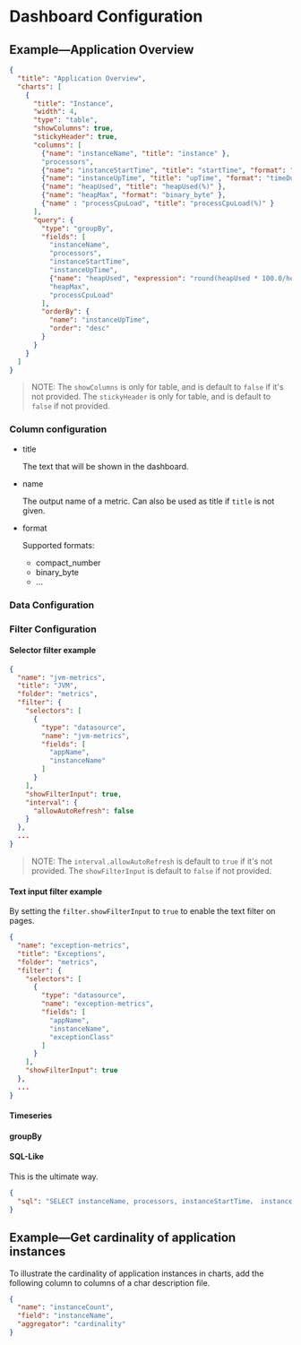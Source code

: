 # Dashboard Configuration

## Example—Application Overview

```json
{
  "title": "Application Overview",
  "charts": [
    {
      "title": "Instance",
      "width": 4,
      "type": "table",
      "showColumns": true,
      "stickyHeader": true,
      "columns": [
        {"name": "instanceName", "title": "instance" },
        "processors",
        {"name": "instanceStartTime", "title": "startTime", "format": "dateTime" },
        {"name": "instanceUpTime", "title": "upTime", "format": "timeDuration" },
        {"name": "heapUsed", "title": "heapUsed(%)" },
        {"name": "heapMax", "format": "binary_byte" },
        {"name" : "processCpuLoad", "title": "processCpuLoad(%)" }
      ],
      "query": {
        "type": "groupBy",
        "fields": [
          "instanceName",
          "processors",
          "instanceStartTime",
          "instanceUpTime",
          {"name": "heapUsed", "expression": "round(heapUsed * 100.0/heapMax, 2)"},
          "heapMax",
          "processCpuLoad"
        ],
        "orderBy": {
          "name": "instanceUpTime",
          "order": "desc"
        }
      }
    }
  ]
}
```

> NOTE:
> The `showColumns` is only for table, and is default to `false` if it's not provided.
> The `stickyHeader` is only for table, and is default to `false` if not provided.

### Column configuration

- title

  The text that will be shown in the dashboard.

- name

  The output name of a metric. Can also be used as title if `title` is not given.
- format

  Supported formats:
    - compact_number
    - binary_byte
    - ...

### Data Configuration

### Filter Configuration

#### Selector filter example

```json
{
  "name": "jvm-metrics",
  "title": "JVM",
  "folder": "metrics",
  "filter": {
    "selectors": [
      {
        "type": "datasource",
        "name": "jvm-metrics",
        "fields": [
          "appName",
          "instanceName"
        ]
      }
    ],
    "showFilterInput": true,
    "interval": {
      "allowAutoRefresh": false
    }
  },
  ...
}
```

> NOTE:
> The `interval.allowAutoRefresh` is default to `true` if it's not provided.
> The `showFilterInput` is default to `false` if not provided.

#### Text input filter example

By setting the `filter.showFilterInput` to `true` to enable the text filter on pages.

```json
{
  "name": "exception-metrics",
  "title": "Exceptions",
  "folder": "metrics",
  "filter": {
    "selectors": [
      {
        "type": "datasource",
        "name": "exception-metrics",
        "fields": [
          "appName",
          "instanceName",
          "exceptionClass"
        ]
      }
    ],
    "showFilterInput": true
  },
  ...
}
```

#### Timeseries

#### groupBy

#### SQL-Like

This is the ultimate way.

```json
{
  "sql": "SELECT instanceName, processors, instanceStartTime， instanceUpTime, round(heapUsed * 100.0/heapMax, 2) AS heapUsed, heapMax, processCpuLoad FROM jvm-metrics GROUP BY instanceName ORDER BY instanceUpTime DESC"
}
```

## Example—Get cardinality of application instances

To illustrate the cardinality of application instances in charts, add the following column to columns of a char description file.

```json
{
  "name": "instanceCount",
  "field": "instanceName",
  "aggregator": "cardinality"
}
```
